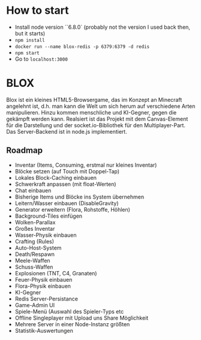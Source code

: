 # How to start

* Install node version ``6.8.0` (probably not the version I used back then, but it starts)
* `npm install`
* `docker run --name blox-redis -p 6379:6379 -d redis`
* `npm start`
* Go to `localhost:3000`


BLOX
====

Blox ist ein kleines HTML5-Browsergame, das im Konzept an Minecraft angelehnt ist, d.h. man kann die Welt um sich herum auf verschiedene Arten manipulieren. Hinzu kommen menschliche und KI-Gegner, gegen die gekämpft werden kann.
Realsiert ist das Projekt mit dem Canvas-Element für die Darstellung und der socket.io-Bibliothek für den Multiplayer-Part.
Das Server-Backend ist in node.js implementiert.



Roadmap
-------

 *  Inventar (Items, Consuming, erstmal nur kleines Inventar)
 *  Blöcke setzen (auf Touch mit Doppel-Tap)
 *  Lokales Block-Caching einbauen
 *  Schwerkraft anpassen (mit float-Werten)
 *  Chat einbauen
 *  Bisherige Items und Blöcke ins System übernehmen
 *  Leitern/Wasser einbauen (DisableGravity)
 *  Generator erweitern (Flora, Rohstoffe, Höhlen)
 *  Background-Tiles einfügen
 *  Wolken-Parallax 
 *  Großes Inventar
 *  Wasser-Physik einbauen
 *  Crafting (Rules)
 *  Auto-Host-System
 *  Death/Respawn
 *  Meele-Waffen
 *  Schuss-Waffen
 *  Explosionen (TNT, C4, Granaten)
 *  Feuer-Physik einbauen
 *  Flora-Physik einbauen
 *  KI-Gegner
 *  Redis Server-Persistance
 *  Game-Admin UI
 *  Spiele-Menü (Auswahl des Spieler-Typs etc
 *  Offline Singleplayer mit Upload uns Share Möglichkeit
 *  Mehrere Server in einer Node-Instanz größten
 *  Statistik-Auswertungen
